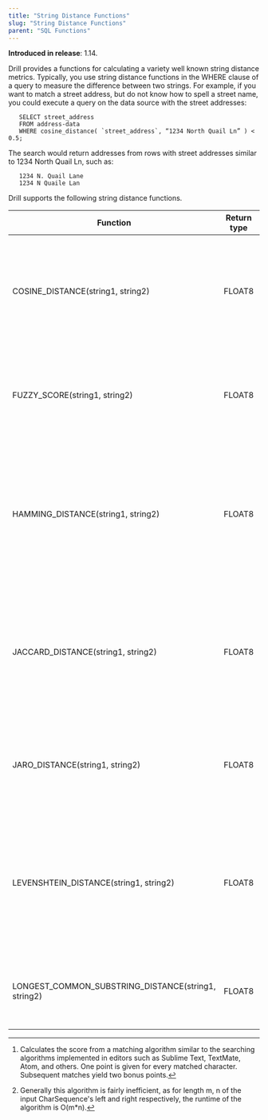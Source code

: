 ```yaml
---
title: "String Distance Functions"
slug: "String Distance Functions"
parent: "SQL Functions"
---
```


**Introduced in release**: 1.14.

Drill provides a functions for calculating a variety well known string distance metrics.  Typically, you use string distance functions in the WHERE clause of a query to measure the difference between two strings.  For example, if you want to match a street address, but do not know how to spell a street name, you could execute a query on the data source with the street addresses:

       SELECT street_address
       FROM address-data
       WHERE cosine_distance( `street_address`, “1234 North Quail Ln” ) <  0.5;

The search would return addresses from rows with street addresses similar to 1234 North Quail Ln, such as:

       1234 N. Quail Lane
       1234 N Quaile Lan

Drill supports the following string distance functions.

|Function|Return type|Description|
|-|-|-|
|COSINE_DISTANCE(string1, string2)|FLOAT8|Returns the cosine distance, a measurement of the angular distance between between two strings regarded as word vectors.|
|FUZZY_SCORE(string1, string2)|FLOAT8|Returns the score from a fuzzy string matching algorithm[^1].  Higher scores indicate greater similarity.|
|HAMMING_DISTANCE(string1, string2)|FLOAT8|Returns the [Hamming distance](http://en.wikipedia.org/wiki/Hamming_distance) between two strings of equal length, a measurement of the number of positions at which corresponding characters differ.|
|JACCARD_DISTANCE(string1, string2)|FLOAT8|Returns the [Jaccard distance](https://en.wikipedia.org/wiki/Jaccard_index) between two strings regarded as unordered sets of characters, a measurement of the overlap between two sets.|
|JARO_DISTANCE(string1, string2)|FLOAT8|Returns the [Jaro-Winkler distance](https://en.wikipedia.org/wiki/Jaro–Winkler_distance), a measurement of the fraction of matching characters between two strings.|
|LEVENSHTEIN_DISTANCE(string1, string2)|FLOAT8|Returns the [Levenshtein distance](https://en.wikipedia.org/wiki/Levenshtein_distance) between two strings, a measurement of the number of single character modifications needed change one string into another.|
|LONGEST\_COMMON\_SUBSTRING_DISTANCE(string1, string2)|FLOAT8|Returns the length of the [longest common substring](https://en.wikipedia.org/wiki/Longest_common_subsequence_problem) across two strings[^2].|


[^1]: Calculates the score from a matching algorithm similar to the searching algorithms implemented in editors such as Sublime Text, TextMate, Atom, and others.  One point is given for every matched character.  Subsequent matches yield two bonus points.

[^2]: Generally this algorithm is fairly inefficient, as for length m, n of the input CharSequence's left and right respectively, the runtime of the algorithm is O(m*n).






